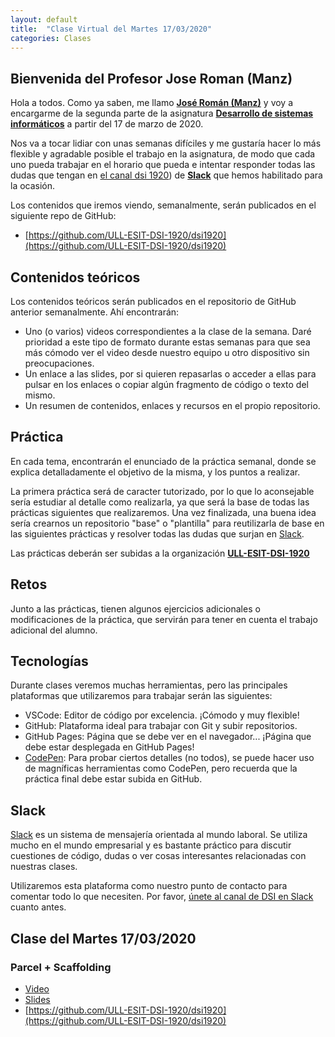 ```yaml
---
layout: default
title:  "Clase Virtual del Martes 17/03/2020"
categories: Clases
---
```


## Bienvenida del Profesor Jose Roman (Manz)

Hola a todos. Como ya saben, me llamo **[José Román (Manz)](https://www.emezeta.com/)** y voy a encargarme de la segunda parte de la asignatura **[Desarrollo de sistemas informáticos](https://campusvirtual.ull.es/1920/mod/assign/view.php?id=210858)** a partir del 17 de marzo de 2020.

Nos va a tocar lidiar con unas semanas difíciles y me gustaría hacer lo más flexible y agradable posible el trabajo en la asignatura, de modo que cada uno pueda trabajar en el horario que pueda e intentar responder todas las dudas que tengan en [el canal dsi 1920](https://campusvirtual.ull.es/1920/mod/assign/view.php?id=212260)) de **[Slack](https://slack.com/intl/en-es/)** que hemos habilitado para la ocasión.

Los contenidos que iremos viendo, semanalmente, serán publicados en el siguiente repo de GitHub:

- [https://github.com/ULL-ESIT-DSI-1920/dsi1920](https://github.com/ULL-ESIT-DSI-1920/dsi1920)

## Contenidos teóricos

Los contenidos teóricos serán publicados en el repositorio de GitHub anterior semanalmente. Ahí encontrarán:

- Uno (o varios) videos correspondientes a la clase de la semana. Daré prioridad a este tipo de formato durante estas semanas para que sea más cómodo ver el video desde nuestro equipo u otro dispositivo sin preocupaciones.
- Un enlace a las slides, por si quieren repasarlas o acceder a ellas para pulsar en los enlaces o copiar algún fragmento de código o texto del mismo.
- Un resumen de contenidos, enlaces y recursos en el propio repositorio.

## Práctica

En cada tema, encontrarán el enunciado de la práctica semanal, donde se explica detalladamente el objetivo de la misma, y los puntos a realizar.

La primera práctica será de caracter tutorizado, por lo que lo aconsejable sería estudiar al detalle como realizarla, ya que será la base de todas las prácticas siguientes que realizaremos. Una vez finalizada, una buena idea sería crearnos un repositorio "base" o "plantilla" para reutilizarla de base en las siguientes prácticas y resolver todas las dudas que surjan en [Slack](https://slack.com/intl/en-es/).

Las prácticas deberán ser subidas a la organización **[ULL-ESIT-DSI-1920](https://github.com/ULL-ESIT-DSI-1920)** 

## Retos

Junto a las prácticas, tienen algunos ejercicios adicionales o modificaciones de la práctica, que servirán para tener en cuenta el trabajo adicional del alumno.

## Tecnologías

Durante clases veremos muchas herramientas, pero las principales plataformas que utilizaremos para trabajar serán las siguientes:

- VSCode: Editor de código por excelencia. ¡Cómodo y muy flexible!
- GitHub: Plataforma ideal para trabajar con Git y subir repositorios.
- GitHub Pages: Página que se debe ver en el navegador... ¡Página que debe estar desplegada en GitHub Pages!
- [CodePen](https://codepen.io/): Para probar ciertos detalles (no todos), se puede hacer uso de magníficas herramientas como CodePen, pero recuerda que la práctica final debe estar subida en GitHub.

## Slack

[Slack](https://slack.com/intl/en-es/) es un sistema de mensajería orientada al mundo laboral. Se utiliza mucho en el mundo empresarial y es bastante práctico para discutir cuestiones de código, dudas o ver cosas interesantes relacionadas con nuestras clases.

Utilizaremos esta plataforma como nuestro punto de contacto para comentar todo lo que necesiten. Por favor,  [únete al canal de DSI en Slack](https://campusvirtual.ull.es/1920/mod/assign/view.php?id=212260) cuanto antes.

## Clase del Martes 17/03/2020

### Parcel + Scaffolding

- [Video](https://www.youtube.com/watch?v=VQ6RfWG0aak)
- [Slides](https://docs.google.com/presentation/d/1G-_eirr1j5iypgY643TjHswLdLFEovN9XB1o4KqbQTs/present)
- [https://github.com/ULL-ESIT-DSI-1920/dsi1920](https://github.com/ULL-ESIT-DSI-1920/dsi1920)
